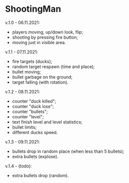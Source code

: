 # ShootingMan

v.1.0 - 06.11.2021:
- players moving, up/down look, flip;
- shooting by pressing fire button;
- moving just in visible area.

v.1.1 - 07.11.2021:
- fire targets (ducks);
- random target respawn (time and place);
- bullet moving;
- bullet garbage on the ground;
- target falling (with rotation).

v.1.2 - 08.11.2021:
- counter "duck killed";
- counter "duck lose";
- counter "bullets";
- counter "level";
- text finish level and level statistics;
- bullet limits;
- different ducks speed.

v.1.3 - 09.11.2021:
- bullets drop in random place (when less than 5 bullets);
- extra bullets (explose).

v.1.4 - (todo):
- extra bullets drop (random).
